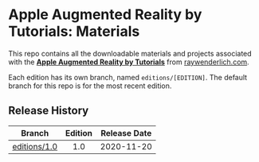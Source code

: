 # Apple Augmented Reality by Tutorials: Materials

This repo contains all the downloadable materials and projects associated with the **[Apple Augmented Reality by Tutorials](https://www.raywenderlich.com/books/apple-augmented-reality-by-tutorials)** from [raywenderlich.com](https://www.raywenderlich.com).

Each edition has its own branch, named `editions/[EDITION]`. The default branch for this repo is for the most recent edition.

## Release History

| Branch                                                                           | Edition | Release Date |
| -------------------------------------------------------------------------------- |:-------:|:------------:|
| [editions/1.0](https://github.com/raywenderlich/apr-materials/tree/editions/1.0) | 1.0     | 2020-11-20   |

